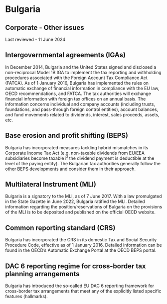 # Bulgaria
## Corporate - Other issues
Last reviewed - 11 June 2024
## Intergovernmental agreements (IGAs)
In December 2014, Bulgaria and the United States signed and disclosed a non-reciprocal Model 1B IGA to implement the tax reporting and withholding procedures associated with the Foreign Account Tax Compliance Act (FATCA).
As of 1 January 2016, Bulgaria has implemented the rules on automatic exchange of financial information in compliance with the EU law, OECD recommendations, and FATCA. The tax authorities will exchange financial information with foreign tax offices on an annual basis.
The information concerns individual and company accounts (including trusts, foundations, and pass-through foreign control entities), account balances, and fund movements related to dividends, interest, sales proceeds, assets, etc.
## Base erosion and profit shifting (BEPS)
Bulgaria has incorporated measures tackling hybrid mismatches in its Corporate Income Tax Act (e.g. non-taxable dividends from EU/EEA subsidiaries become taxable if the dividend payment is deductible at the level of the paying entity).
The Bulgarian tax authorities generally follow the other BEPS developments and consider them in their approach.
## Multilateral Instrument (MLI)
Bulgaria is a signatory to the MLI, as of 7 June 2017.
With a law promulgated in the State Gazette in June 2022, Bulgaria ratified the MLI. Detailed information regarding the position/reservations of Bulgaria on the provisions of the MLI is to be deposited and published on the official OECD website.
## Common reporting standard (CRS)
Bulgaria has incorporated the CRS in its domestic Tax and Social Security Procedure Code, effective as of 1 January 2016. Detailed information can be found in the OECD’s Automatic Exchange Portal at the OECD BEPS portal.
## DAC 6 reporting regime for cross-border tax planning arrangements
Bulgaria has introduced the so-called EU DAC 6 reporting framework for cross-border tax arrangements that meet any of the explicitly listed specific features (hallmarks). 
